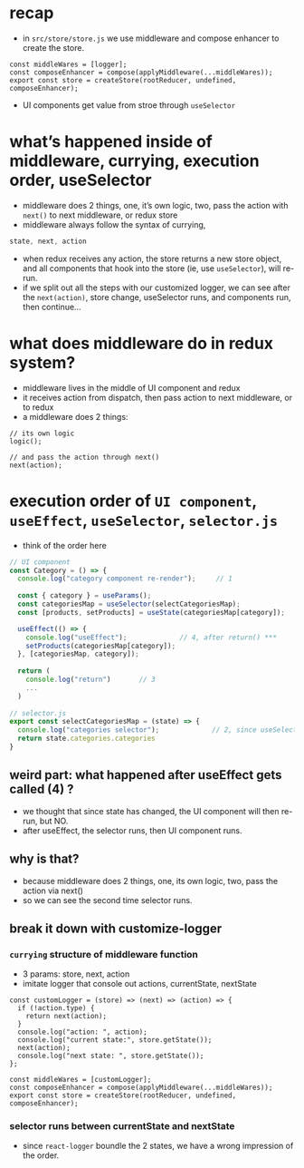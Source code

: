 # recap
- in `src/store/store.js` we use middleware and compose enhancer to create the store.
```
const middleWares = [logger];
const composeEnhancer = compose(applyMiddleware(...middleWares));
export const store = createStore(rootReducer, undefined, composeEnhancer);
```
- UI components get value from stroe through `useSelector` 

# what’s happened inside of middleware, currying, execution order, useSelector

- middleware does 2 things, one, it’s own logic, two, pass the action with `next()` to next middleware, or redux store
- middleware always follow the syntax of currying,

```jsx
state, next, action
```

- when redux receives any action, the store returns a new store object, and all components that hook into the store (ie, use `useSelector`), will re-run.
- if we split out all the steps with our customized logger, we can see after the `next(action)`, store change, useSelector runs, and components run, then continue…


# what does middleware do in redux system?
- middleware lives in the middle of UI component and redux
- it receives action from dispatch, then pass action to next middleware, or to redux
- a middleware does 2 things:
```
// its own logic
logic();

// and pass the action through next()
next(action);
```

# execution order of `UI component`, `useEffect`, `useSelector`, `selector.js`
- think of the order here
```js
// UI component
const Category = () => {
  console.log("category component re-render");     // 1
  
  const { category } = useParams();
  const categoriesMap = useSelector(selectCategoriesMap);
  const [products, setProducts] = useState(categoriesMap[category]);

  useEffect(() => {
    console.log("useEffect");             // 4, after return() ***
    setProducts(categoriesMap[category]);
  }, [categoriesMap, category]);
  
  return (
    console.log("return")       // 3
    ...
  )
  
// selector.js
export const selectCategoriesMap = (state) => {
  console.log("categories selector");             // 2, since useSelector trigger this function
  return state.categories.categories
}
```
## weird part: what happened after useEffect gets called (4) ?
- we thought that since state has changed, the UI component will then re-run, but NO.
- after useEffect, the selector runs, then UI component runs.

## why is that?
- because middleware does 2 things, one, its own logic, two, pass the action via next()
- so we can see the second time selector runs.

## break it down with customize-logger

### `currying` structure of middleware function
- 3 params: store, next, action
- imitate logger that console out actions, currentState, nextState
```
const customLogger = (store) => (next) => (action) => {
  if (!action.type) {
    return next(action);
  }
  console.log("action: ", action);
  console.log("current state:", store.getState());
  next(action);
  console.log("next state: ", store.getState());
};

const middleWares = [customLogger];
const composeEnhancer = compose(applyMiddleware(...middleWares));
export const store = createStore(rootReducer, undefined, composeEnhancer);
```
### selector runs between currentState and nextState
- since `react-logger` boundle the 2 states, we have a wrong impression of the order.


